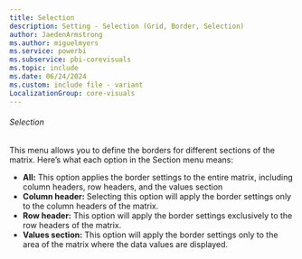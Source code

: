```yaml
---
title: Selection
description: Setting - Selection (Grid, Border, Selection)
author: JaedenArmstrong
ms.author: miguelmyers
ms.service: powerbi
ms.subservice: pbi-corevisuals
ms.topic: include
ms.date: 06/24/2024
ms.custom: include file - variant
LocalizationGroup: core-visuals
---
```

###### Selection

This menu allows you to define the borders for different sections of the matrix. Here’s what each option in the Section menu means:
- **All:** This option applies the border settings to the entire matrix, including column headers, row headers, and the values section
- **Column header:** Selecting this option will apply the border settings only to the column headers of the matrix.
- **Row header:** This option will apply the border settings exclusively to the row headers of the matrix.
- **Values section:** This option will apply the border settings only to the area of the matrix where the data values are displayed.
